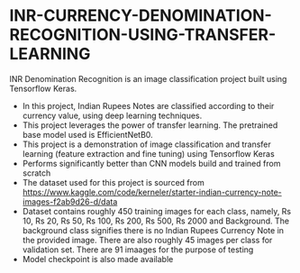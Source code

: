 # INR-CURRENCY-DENOMINATION-RECOGNITION-USING-TRANSFER-LEARNING
INR Denomination Recognition is an image classification project built using Tensorflow Keras.

* In this project, Indian Rupees Notes are classified according to their currency value, using deep learning techniques. 
* This project leverages the power of transfer learning. The pretrained base model used is EfficientNetB0. 
* This project is a demonstration of image classification and transfer learning (feature extraction and fine tuning) using Tensorflow Keras 
* Performs significantly better than CNN models build and trained from scratch
* The dataset used for this project is sourced from https://www.kaggle.com/code/kerneler/starter-indian-currency-note-images-f2ab9d26-d/data
* Dataset contains roughly 450 training images for each class, namely, Rs 10, Rs 20, Rs 50, Rs 100, Rs 200, Rs 500, Rs 2000 and Background. The background class signifies there is no Indian Rupees Currency Note in the provided image. There are also roughly 45 images per class for validation set. There are 91 imaages for the purpose of testing
* Model checkpoint is also made available

